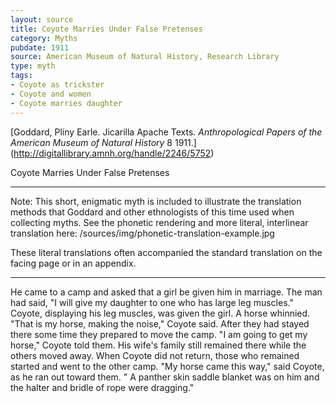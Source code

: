 ```yaml
---
layout: source
title: Coyote Marries Under False Pretenses
category: Myths
pubdate: 1911
source: American Museum of Natural History, Research Library
type: myth
tags:
- Coyote as trickster
- Coyote and women
- Coyote marries daughter 
---
```

[Goddard, Pliny Earle. Jicarilla Apache Texts. *Anthropological Papers of the American Museum of Natural History* 8 1911.] (http://digitallibrary.amnh.org/handle/2246/5752)

Coyote Marries Under False Pretenses
***
Note: This short, enigmatic myth is included to illustrate the translation methods that Goddard and other ethnologists of this time used when collecting myths. See the phonetic rendering and more literal, interlinear translation here: /sources/img/phonetic-translation-example.jpg

These literal translations often accompanied the standard translation on the facing page or in an appendix. 
***

He came to a camp and asked that a girl be given him in marriage. The man had said, "I will give my daughter to one who has large leg muscles." Coyote, displaying his leg muscles, was given the girl. A horse whinnied. "That is my horse, making the noise," Coyote said. After they had stayed there some time they prepared to move the camp. "I am going to get my horse," Coyote told them. His wife's family still remained there while the others moved away. When Coyote did not return, those who remained started and went to the other camp. "My horse came this way," said Coyote, as he ran out toward them. " A panther skin saddle blanket was on him and the halter and bridle of rope were dragging." 
